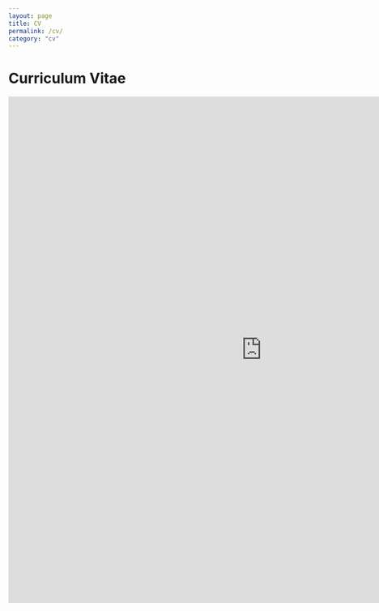 ```yaml
---
layout: page
title: CV
permalink: /cv/
category: "cv"
---
```


<h1>Curriculum Vitae</h1>
<embed src="https://OlenaB3.github.io/documents/Berchuk_CV.pdf" type="application/pdf" width="1000px" height="1000px" />

